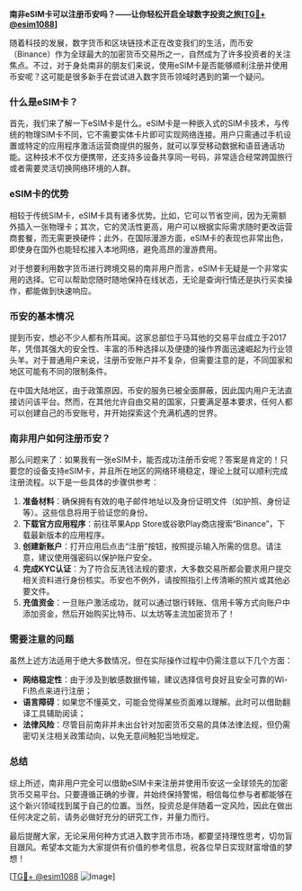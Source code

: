 **南非eSIM卡可以注册币安吗？——让你轻松开启全球数字投资之旅[[TG💪+ @esim1088](https://t.me/s/esim1088)]**

随着科技的发展，数字货币和区块链技术正在改变我们的生活，而币安（Binance）作为全球最大的加密货币交易所之一，自然成为了许多投资者的关注焦点。不过，对于身处南非的朋友们来说，使用eSIM卡是否能够顺利注册并使用币安呢？这可能是很多新手在尝试进入数字货币领域时遇到的第一个疑问。

### 什么是eSIM卡？

首先，我们来了解一下eSIM卡是什么。eSIM卡是一种嵌入式的SIM卡技术，与传统的物理SIM卡不同，它不需要实体卡片即可实现网络连接。用户只需通过手机设置或特定的应用程序激活运营商提供的服务，就可以享受移动数据和语音通话功能。这种技术不仅方便携带，还支持多设备共享同一号码，非常适合经常跨国旅行或者需要灵活切换网络环境的人群。

### eSIM卡的优势

相较于传统SIM卡，eSIM卡具有诸多优势。比如，它可以节省空间，因为无需额外插入一张物理卡；其次，它的灵活性更高，用户可以根据实际需求随时更改运营商套餐，而无需更换硬件；此外，在国际漫游方面，eSIM卡的表现也非常出色，即使身在国外也能轻松接入本地网络，避免高昂的漫游费用。

对于想要利用数字货币进行跨境交易的南非用户而言，eSIM卡无疑是一个非常实用的选择。它可以帮助您随时随地保持在线状态，无论是查询行情还是执行买卖操作，都能做到快速响应。

### 币安的基本情况

提到币安，想必不少人都有所耳闻。这家总部位于马耳他的交易平台成立于2017年，凭借其强大的安全性、丰富的币种选择以及便捷的操作界面迅速崛起为行业领头羊。对于普通用户来说，注册币安账户并不复杂，但需要注意的是，不同国家和地区可能有不同的限制条件。

在中国大陆地区，由于政策原因，币安的服务已被全面屏蔽，因此国内用户无法直接访问该平台。然而，在其他允许自由交易的国家，只要满足基本要求，任何人都可以创建自己的币安账号，并开始探索这个充满机遇的世界。

### 南非用户如何注册币安？

那么问题来了：如果我有一张eSIM卡，能否成功注册币安呢？答案是肯定的！只要您的设备支持eSIM卡，并且所在地区的网络环境稳定，理论上就可以顺利完成注册流程。以下是一些具体的步骤供参考：

1. **准备材料**：确保拥有有效的电子邮件地址以及身份证明文件（如护照、身份证等）。这些信息将用于验证您的身份。
2. **下载官方应用程序**：前往苹果App Store或谷歌Play商店搜索“Binance”，下载最新版本的应用程序。
3. **创建新账户**：打开应用后点击“注册”按钮，按照提示输入所需的信息。请注意，建议使用强密码以保护账户安全。
4. **完成KYC认证**：为了符合反洗钱法规的要求，大多数交易所都会要求用户提交相关资料进行身份核实。币安也不例外，请按照指引上传清晰的照片或其他必要文件。
5. **充值资金**：一旦账户激活成功，就可以通过银行转账、信用卡等方式向账户中添加资金，然后开始购买比特币、以太坊等主流加密货币了！

### 需要注意的问题

虽然上述方法适用于绝大多数情况，但在实际操作过程中仍需注意以下几个方面：
- **网络稳定性**：由于涉及到敏感数据传输，建议选择信号良好且安全可靠的Wi-Fi热点来进行注册；
- **语言障碍**：如果您不懂英文，可能会觉得某些页面难以理解。此时可以借助翻译工具辅助阅读；
- **法律风险**：尽管目前南非并未出台针对加密货币交易的具体法律法规，但仍需密切关注相关政策动向，以免无意间触犯当地规定。

### 总结

综上所述，南非用户完全可以借助eSIM卡来注册并使用币安这一全球领先的加密货币交易平台。只要遵循正确的步骤，并始终保持警惕，相信每位参与者都能够在这个新兴领域找到属于自己的位置。当然，投资总是伴随着一定风险，因此在做出任何决定之前，请务必做好充分的研究工作，并量力而行。

最后提醒大家，无论采用何种方式进入数字货币市场，都要坚持理性思考，切勿盲目跟风。希望本文能为大家提供有价值的参考信息，祝各位早日实现财富增值的梦想！

[[TG💪+ @esim1088](https://t.me/s/esim1088) ![Image](https://i.postimg.cc/4NQfJmqS/Snipaste-2025-05-13-00-14-12.png)]